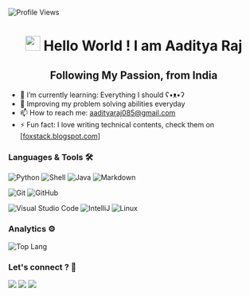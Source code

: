 ![Profile Views](http://estruyf-github.azurewebsites.net/api/VisitorHit?user=Aaditya1612&repo=Aaditya1612&countColorcountColor)

<h1 align="center"><img src="https://emojis.slackmojis.com/emojis/images/1531849430/4246/blob-sunglasses.gif?1531849430" width="30"/> Hello World ! I am Aaditya Raj </h1>

<h2 align="center">Following My Passion, from India</h2>

- 🔭 I’m currently learning: Everything I should  ʕ•ᴥ•ʔ
- 🌱 Improving my problem solving abilities everyday
- 📫 How to reach me: aadityaraj085@gmail.com
- ⚡ Fun fact: I love writing technical contents, check them on <a href="https://foxstack.blogspot.com/">[foxstack.blogspot.com]</a>

### Languages & Tools 🛠

![Python](https://img.shields.io/badge/-Python-05122A?style=flat&logo=python) ![Shell](https://img.shields.io/badge/Shell-05122A?style=flat&logo=gnu-bash&logoColor=white) ![Java](https://img.shields.io/badge/-Java-05122A?style=flat&logo=Java&logoColor=white) ![Markdown](https://img.shields.io/badge/-Markdown-05122A?style=flat&logo=markdown)&nbsp;

![Git](https://img.shields.io/badge/-Git-05122A?style=flat&logo=git) ![GitHub](https://img.shields.io/badge/-GitHub-05122A?style=flat&logo=github)&nbsp;

![Visual Studio Code](https://img.shields.io/badge/-Visual%20Studio%20Code-05122A?style=flat&logo=visual-studio-code&logoColor=007ACC) ![IntelliJ](https://img.shields.io/badge/-IntelliJ-05122A?style=flat&logo=jetbrains) ![Linux](https://img.shields.io/badge/-Linux-05122A?style=flat&logo=linux&logoColor=white)&nbsp;

### Analytics ⚙️
![Top Lang](https://github-readme-stats.vercel.app/api/top-langs/?username=aaditya1612&langs_count=8&theme=radical&layout=compact)

### Let's connect ? 🤝

<p align="left">
<a href="https://www.linkedin.com/in/aaditya-raj-053974188/"><img src="https://img.shields.io/badge/-aadityaraj-0077B5?style=flat&logo=Linkedin&logoColor=white"/></a>
<a href="mailto:aadityaraj085@gmail.com"><img src="https://img.shields.io/badge/-aadityaraj085@gmail.com-D14836?style=flat&logo=Gmail&logoColor=white"/></a>
<a href="https://www.instagram.com/aaditya_c16/"><img src="https://img.shields.io/badge/-@aaditya_c16-D14836?style=flat&logo=Instagram&logoColor=white"/></a>
</p>
